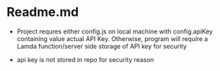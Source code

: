 # Readme.md

- Project requres either config.js on local machine with config.apiKey containing value actual API Key. Otherwise, program will require a Lamda function/server side storage of API key for security

- api key is not stored in repo for security reason
